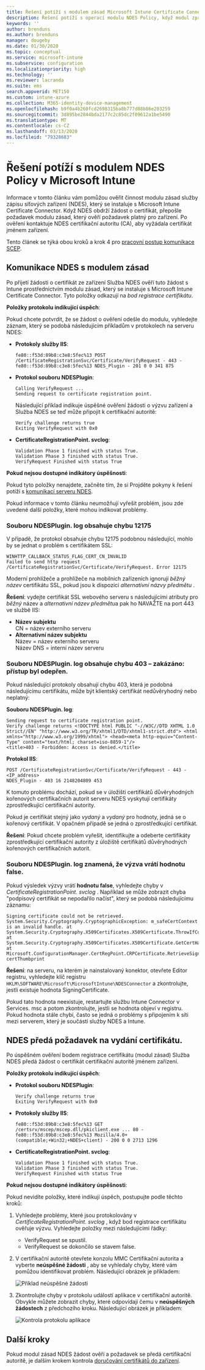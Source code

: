 ```yaml
---
title: Řešení potíží s modulem zásad Microsoft Intune Certificate Connector | Microsoft Docs
description: Řešení potíží s operací modulu NDES Policy, když modul zpracovává žádost o certifikát při nasazení certifikátů s Intune pomocí profilů certifikátů SCEP
keywords: ''
author: brenduns
ms.author: brenduns
manager: dougeby
ms.date: 01/30/2020
ms.topic: conceptual
ms.service: microsoft-intune
ms.subservice: configuration
ms.localizationpriority: high
ms.technology: ''
ms.reviewer: lacranda
ms.suite: ems
search.appverid: MET150
ms.custom: intune-azure
ms.collection: M365-identity-device-management
ms.openlocfilehash: b9f0a4b260fcd2698315ba8b777d88b86e203259
ms.sourcegitcommit: 3d895be2844bda2177c2c85dc2f09612a1be5490
ms.translationtype: MT
ms.contentlocale: cs-CZ
ms.lasthandoff: 03/13/2020
ms.locfileid: "79328683"
---
```

# <a name="troubleshoot-the-ndes-policy-module-in-microsoft-intune"></a>Řešení potíží s modulem NDES Policy v Microsoft Intune

Informace v tomto článku vám pomůžou ověřit činnost modulu zásad služby zápisu síťových zařízení (NDES), který se instaluje s Microsoft Intune Certificate Connector. Když NDES obdrží žádost o certifikát, přepošle požadavek modulu zásad, který ověří požadavek platný pro zařízení. Po ověření kontaktuje NDES certifikační autoritu (CA), aby vyžádala certifikát jménem zařízení.

Tento článek se týká obou kroků a krok 4 pro [pracovní postup komunikace SCEP](troubleshoot-scep-certificate-profiles.md).

## <a name="ndes-communication-to-the-policy-module"></a>Komunikace NDES s modulem zásad

Po přijetí žádosti o certifikát ze zařízení Služba NDES ověří tuto žádost s Intune prostřednictvím modulu zásad, který se instaluje s Microsoft Intune Certificate Connector. Tyto položky odkazují na *bod registrace certifikátu*.

**Položky protokolu indikující úspěch**:

Pokud chcete potvrdit, že se žádost o ověření odešle do modulu, vyhledejte záznam, který se podobá následujícím příkladům v protokolech na serveru NDES:

- **Protokoly služby IIS**:

  ```
  fe80::f53d:89b8:c3e8:5fec%13 POST /CertificateRegistrationSvc/Certificate/VerifyRequest - 443 - 
  fe80::f53d:89b8:c3e8:5fec%13 NDES_Plugin - 201 0 0 341 875
  ```

- **Protokol souboru NDESPlugin**:

  ```
  Calling VerifyRequest ...  
  Sending request to certificate registration point.
  ```

  Následující příklad indikuje úspěšné ověření žádosti o výzvu zařízení a Služba NDES se teď může připojit k certifikační autoritě:

  ```
  Verify challenge returns true
  Exiting VerifyRequest with 0x0
  ```

- **CertificateRegistrationPoint. svclog**:

  `Validation Phase 1 finished with status True.`  
  `Validation Phase 3 finished with status True.`  
  `VerifyRequest Finished with status True`


**Pokud nejsou dostupné indikátory úspěšnosti**:

Pokud tyto položky nenajdete, začněte tím, že si Projděte pokyny k řešení potíží s [komunikací serveru NDES](troubleshoot-scep-certificate-device-to-ndes.md#troubleshoot-common-errors).

Pokud informace v tomto článku neumožňují vyřešit problém, jsou zde uvedené další položky, které mohou indikovat problémy.

### <a name="ndespluginlog-contains-an-error-12175"></a>Souboru NDESPlugin. log obsahuje chybu 12175

V případě, že protokol obsahuje chybu 12175 podobnou následující, mohlo by se jednat o problém s certifikátem SSL:

```
WINHTTP_CALLBACK_STATUS_FLAG_CERT_CN_INVALID
Failed to send http request /CertificateRegistrationSvc/Certificate/VerifyRequest. Error 12175
```

Moderní prohlížeče a prohlížeče na mobilních zařízeních ignorují *běžný název* certifikátu SSL, pokud jsou k dispozici *alternativní názvy předmětu* .

**Řešení**: vydejte certifikát SSL webového serveru s následujícími atributy pro *běžný* název a *alternativní název předmětu*a pak ho NAVAŽTE na port 443 ve službě IIS:

  - **Název subjektu**  
    CN = název externího serveru
  - **Alternativní název subjektu**  
     Název = název externího serveru  
     Název DNS = interní název serveru

### <a name="ndespluginlog-contains-an-error-403--forbidden-access-is-denied"></a>Souboru NDESPlugin. log obsahuje chybu 403 – zakázáno: přístup byl odepřen.

Pokud následující protokoly obsahují chybu 403, která je podobná následujícímu certifikátu, může být klientský certifikát nedůvěryhodný nebo neplatný:

**Souboru NDESPlugin. log**:

```
Sending request to certificate registration point.
Verify challenge returns <!DOCTYPE html PUBLIC "-//W3C//DTD XHTML 1.0 Strict//EN" "http://www.w3.org/TR/xhtml1/DTD/xhtml1-strict.dtd"> <html xmlns="http://www.w3.org/1999/xhtml"> <head><meta http-equiv="Content-Type" content="text/html; charset=iso-8859-1"/>
<title>403 - Forbidden: Access is denied.</title>
```

**Protokol IIS**:

```
POST /CertificateRegistrationSvc/Certificate/VerifyRequest - 443 -<IP_address>
NDES_Plugin - 403 16 2148204809 453  
```

K tomuto problému dochází, pokud se v úložišti certifikátů důvěryhodných kořenových certifikačních autorit serveru NDES vyskytují certifikáty zprostředkující certifikační autority.

Pokud je certifikát stejný jako *vydaný* a *vydaný* pro hodnoty, jedná se o kořenový certifikát. V opačném případě se jedná o zprostředkující certifikát.

**Řešení**: Pokud chcete problém vyřešit, identifikujte a odeberte certifikáty zprostředkující certifikační autority z úložiště certifikátů důvěryhodných kořenových certifikačních autorit.

### <a name="ndespluginlog-indicates-the-challenge-returns-false"></a>Souboru NDESPlugin. log znamená, že výzva vrátí hodnotu false.

Pokud výsledek výzvy vrátí **hodnotu false**, vyhledejte chyby v *CertificateRegistrationPoint. svclog* . Například se může zobrazit chyba "podpisový certifikát se nepodařilo načíst", který se podobá následujícímu záznamu:

```
Signing certificate could not be retrieved. System.Security.Cryptography.CryptographicException: m_safeCertContext is an invalid handle. at System.Security.Cryptography.X509Certificates.X509Certificate.ThrowIfContextInvalid() at System.Security.Cryptography.X509Certificates.X509Certificate.GetCertHashString() at Microsoft.ConfigurationManager.CertRegPoint.CRPCertificate.RetrieveSigningCert(String certThumbprint
```

**Řešení**: na serveru, na kterém je nainstalovaný konektor, otevřete Editor registru, vyhledejte klíč registru `HKLM\SOFTWARE\Microsoft\MicrosoftIntune\NDESConnector` a zkontrolujte, jestli existuje hodnota SigningCertificate.

Pokud tato hodnota neexistuje, restartujte službu Intune Connector v Services. msc a potom zkontrolujte, jestli se hodnota objeví v registru. Pokud hodnota stále chybí, často se jedná o problémy s připojením k síti mezi serverem, který je součástí služby NDES a Intune.

## <a name="ndes-passes-the-request-to-issue-the-certificate"></a>NDES předá požadavek na vydání certifikátu.

Po úspěšném ověření bodem registrace certifikátu (modul zásad) Služba NDES předá žádost o certifikát certifikační autoritě jménem zařízení.

**Položky protokolu indikující úspěch**:

- **Protokol souboru NDESPlugin**:

  ```
  Verify challenge returns true
  Exiting VerifyRequest with 0x0
  ```

- **Protokoly služby IIS**:

  ```
  fe80::f53d:89b8:c3e8:5fec%13 GET /certsrv/mscep/mscep.dll/pkiclient.exe ... 80 - 
  fe80::f53d:89b8:c3e8:5fec%13 Mozilla/4.0+(compatible;+Win32;+NDES+client) - 200 0 0 2713 1296
  ```

- **CertificateRegistrationPoint. svclog**:

  `Validation Phase 1 finished with status True.`  
  `Validation Phase 3 finished with status True.`  
  `VerifyRequest Finished with status True`

**Pokud nejsou dostupné indikátory úspěšnosti**:

Pokud nevidíte položky, které indikují úspěch, postupujte podle těchto kroků:

1. Vyhledejte problémy, které jsou protokolovány v *CertificateRegistrationPoint. svclog* , když bod registrace certifikátu ověřuje výzvu. Vyhledejte položky mezi následujícími řádky:

   - VerifyRequest se spustil.
   - VerifyRequest se dokončilo se stavem false.

2. V certifikační autoritě otevřete konzolu MMC Certifikační autorita a vyberte **neúspěšné žádosti** , aby se vyhledaly chyby, které vám pomůžou identifikovat problém. Následující obrázek je příkladem:

   ![Příklad neúspěšné žádosti](../protect/media/troubleshoot-scep-certificate-ndes-policy-module/failed-requests.png)

3. Zkontrolujte chyby v protokolu událostí aplikace v certifikační autoritě. Obvykle můžete zobrazit chyby, které odpovídají čemu v **neúspěšných žádostech** z předchozího kroku. Následující obrázek je příkladem:

   ![Kontrola protokolu aplikace](../protect/media/troubleshoot-scep-certificate-ndes-policy-module/application-log-errors.png)

## <a name="next-steps"></a>Další kroky

Pokud modul zásad NDES žádost ověří a požadavek se předá certifikační autoritě, je dalším krokem kontrola [doručování certifikátů do zařízení](troubleshoot-scep-certificate-delivery.md).
